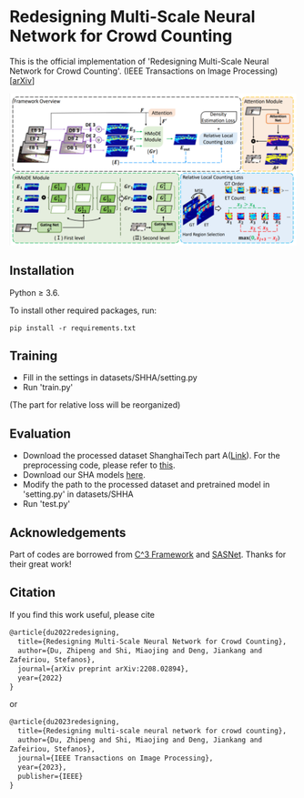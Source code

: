 # Redesigning Multi-Scale Neural Network for Crowd Counting

This is the official implementation of 'Redesigning Multi-Scale Neural Network for Crowd Counting'. (IEEE Transactions on Image Processing) [[arXiv](https://arxiv.org/abs/2208.02894)]

![overview](./exp/overview.png)



## Installation

Python ≥ 3.6.

To install other required packages, run:

``` 
pip install -r requirements.txt
```



## Training

* Fill in the settings in datasets/SHHA/setting.py
* Run 'train.py'

(The part for relative loss will be reorganized)



## Evaluation

- Download the processed dataset ShanghaiTech part A([Link](https://drive.google.com/file/d/1QNLhNiUry77a6uY6dp5hLOs_bUQsU3Cd/view?usp=sharing)). For the preprocessing code, please refer to [this](https://github.com/TencentYoutuResearch/CrowdCounting-SASNet/blob/main/prepare_dataset.py).
- Download our SHA models [here](https://drive.google.com/drive/folders/1uL5Nll3H_SEpWFdriCJ5oawA4WpkzHBf?usp=share_link).
- Modify the path to the processed dataset and pretrained model in 'setting.py' in datasets/SHHA
- Run 'test.py'



## Acknowledgements

Part of codes are borrowed from [C^3 Framework](https://github.com/gjy3035/C-3-Framework) and [SASNet](https://github.com/TencentYoutuResearch/CrowdCounting-SASNet). Thanks for their great work!



## Citation

If you find this work useful, please cite

``` citation
@article{du2022redesigning,
  title={Redesigning Multi-Scale Neural Network for Crowd Counting},
  author={Du, Zhipeng and Shi, Miaojing and Deng, Jiankang and Zafeiriou, Stefanos},
  journal={arXiv preprint arXiv:2208.02894},
  year={2022}
}
```

or

```@article{du2023redesigning,
@article{du2023redesigning,
  title={Redesigning multi-scale neural network for crowd counting},
  author={Du, Zhipeng and Shi, Miaojing and Deng, Jiankang and Zafeiriou, Stefanos},
  journal={IEEE Transactions on Image Processing},
  year={2023},
  publisher={IEEE}
}
```
